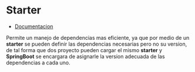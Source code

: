 # Starter

- [Documentacion](https://docs.spring.io/spring-boot/reference/using/build-systems.html#using.build-systems.starters)

Permite un manejo de dependencias mas eficiente, ya que por medio de un **starter** se pueden definir las dependencias necesarias pero no su version, de tal forma que dos proyecto pueden cargar el mismo **starter** y **SpringBoot** se encargara de asignarle la version adecuada de las dependencias a cada uno.  
